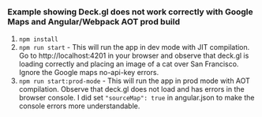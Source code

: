 ### Example showing Deck.gl does not work correctly with Google Maps and Angular/Webpack AOT prod build
1.  `npm install`
2.  `npm run start` - This will run the app in dev mode with JIT compilation. Go to http://localhost:4201 in your browser and observe that deck.gl is loading correctly and placing an image of a cat over San Francisco. Ignore the Google maps no-api-key errors.
3.  `npm run start:prod-mode` - This will run the app in prod mode with AOT compilation. Observe that deck.gl does not load and has errors in the browser console. I did set `"sourceMap": true` in angular.json to make the console errors more understandable.

